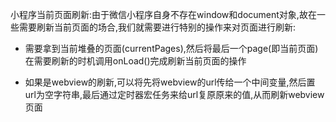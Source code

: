 
小程序当前页面刷新:由于微信小程序自身不存在window和document对象,故在一些需要刷新当前页面的场合,我们就需要进行特别的操作来对页面进行刷新: 
- 需要拿到当前堆叠的页面(currentPages),然后将最后一个page(即当前页面)在需要刷新的时机调用onLoad()完成刷新当前页面的操作

- 如果是webview的刷新,可以将先将webview的url传给一个中间变量,然后置url为空字符串,最后通过定时器宏任务来给url复原原来的值,从而刷新webview页面